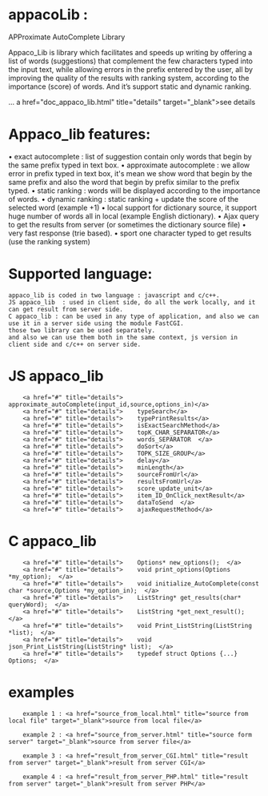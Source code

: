 appacoLib : 
=========
	
APProximate AutoComplete Library
	
Appaco_Lib is library which facilitates and speeds up writing by offering a list of words (suggestions) that complement the few characters typed into the input text, while allowing errors in the prefix entered by the user, all by improving the quality of the results with ranking system, according to the importance (score) of words.
		And it’s support static and dynamic ranking.


... a href="doc_appaco_lib.html" title="details" target="_blank">see details	
	

	

Appaco_lib features:
====================
•	exact autocomplete : list of suggestion contain only words that begin by the same prefix typed in text box.
•	approximate autocomplete : we allow error in prefix typed in text box, it's mean we show word that begin by the same prefix and also the word that begin by prefix similar to the prefix typed.
•	static ranking : words will be displayed according to the importance of words.
•	dynamic ranking : static ranking + update the score of the selected word (example +1)
•	local support for dictionary source, it support huge number of words all in local (example English dictionary).
•	Ajax query to get the results from server (or sometimes the dictionary source file)
•	very fast response (trie based).
•	sport one character typed to get results (use the ranking system)

	

Supported language:
====================
	appaco_lib is coded in two language : javascript and c/c++.
	JS appaco_lib  : used in client side, do all the work locally, and it can get result from server side.
	C appaco_lib : can be used in any type of application, and also we can use it in a server side using the module FastCGI.
	those two library can be used separately.
	and also we can use them both in the same context, js version in client side and c/c++ on server side.



JS appaco_lib
=============
		<a href="#" title="details">	approximate_autoComplete(input_id,source,options_in)</a>
		<a href="#" title="details">    typeSearch</a>
		<a href="#" title="details">    typePrintResults</a>
		<a href="#" title="details">    isExactSearchMethod</a>
		<a href="#" title="details">    topK_CHAR_SEPARATOR</a>
		<a href="#" title="details">    words_SEPARATOR  </a>
		<a href="#" title="details">    doSort</a>
		<a href="#" title="details">    TOPK_SIZE_GROUP</a>
		<a href="#" title="details">    delay</a>
		<a href="#" title="details">    minLength</a>
		<a href="#" title="details">    sourceFromUrl</a>
		<a href="#" title="details">    resultsFromUrl</a>
		<a href="#" title="details">	score_update_unit</a>
		<a href="#" title="details">	item_ID_OnClick_nextResult</a>
		<a href="#" title="details">	dataToSend  </a>
		<a href="#" title="details">	ajaxRequestMethod</a>

C appaco_lib
============
		<a href="#" title="details">	Options* new_options();  </a>
		<a href="#" title="details">	void print_options(Options *my_option);  </a>
		<a href="#" title="details">	void initialize_AutoComplete(const char *source,Options *my_option_in);  </a>
		<a href="#" title="details">	ListString* get_results(char* queryWord);  </a>
		<a href="#" title="details">	ListString *get_next_result();  </a>
		<a href="#" title="details">	void Print_ListString(ListString *list);  </a>
		<a href="#" title="details">	void json_Print_ListString(ListString* list);  </a>
		<a href="#" title="details">	typedef struct Options {...} Options;  </a>


examples
========

		example 1 : <a href="source_from_local.html" title="source from local file" target="_blank">source from local file</a>
		
		example 2 : <a href="source_from_server.html" title="source form server" target="_blank">source from server file</a>
		
		example 3 : <a href="result_from_server_CGI.html" title="result from server" target="_blank">result from server CGI</a>
		
		example 4 : <a href="result_from_server_PHP.html" title="result from server" target="_blank">result from server PHP</a>

